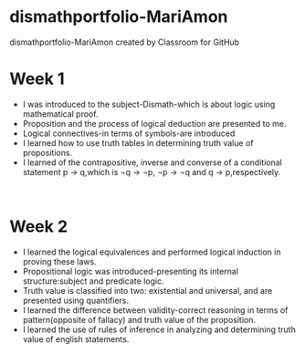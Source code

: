 # dismathportfolio-MariAmon
dismathportfolio-MariAmon created by Classroom for GitHub
<H1>Week 1</H1>
<UL>
<LI>I was introduced to the subject-Dismath-which is about logic using mathematical proof.</LI>
<LI>Proposition and the process of logical deduction are presented to me.</LI>
<LI>Logical connectives-in terms of symbols-are introduced </LI>
<LI>I learned how to use truth tables in determining truth value of propositions.</LI>
<LI>I learned of the contrapositive, inverse and converse of a conditional statement p → q,which is ¬q → ¬p, ¬p → ¬q and q → p,respectively.</LI>
</UL>
<br>
<H1>Week 2</H1>
<UL>
<LI>I learned the logical equivalences and performed logical induction in proving these laws.</LI>
<LI>Propositional logic was introduced-presenting its internal structure:subject and predicate logic.</LI>
<LI>Truth value is classified into two: existential and universal, and are presented using quantifiers.</LI>
<LI>I learned the difference between validity-correct reasoning in terms of pattern(opposite of fallacy) and truth value of the proposition.</LI>
<LI>I learned the use of rules of inference in analyzing and determining truth value of english statements.</LI>
</UL>
